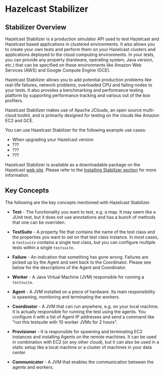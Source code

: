 
# Hazelcast Stabilizer

## Stabilizer Overview

Hazelcast Stabilizer is a production simulator API used to test Hazelcast and Hazelcast based applications in clustered environments. It also allows you to create your own tests and perform them on your Hazelcast clusters and applications deployed to the cloud computing environments. In your tests, you can provide any property (hardware, operating system, Java version, etc.) that can be specified on these environments like Amazon Web Services (AWS) and Google Compute Engine (GCE).

Hazelcast Stabilizer allows you to add potential production problems like real-life failures, network problems, overloaded CPU and failing nodes to your tests. It also provides a benchmarking and performance testing platform by supporting performance tracking and various out of the box profilers.

Hazelcast Stabilizer makes use of Apache JClouds, an open source multi-cloud toolkit, and is primarily designed for testing on the clouds like Amazon EC2 and GCE.

You can use Hazelcast Stabilizer for the following example use cases:

- When upgrading your Hazelcast version
- ???
- ???
- ???

Hazelcast Stabilizer is available as a downloadable package on the Hazelcast [web site](http://www.hazelcast.org/downloads). Please refer to the [Installing Stabilizer section](#installing-stabilizer) for more information.


## Key Concepts

The following are the key concepts mentioned with Hazelcast Stabilizer.

- **Test** -  The functionality you want to test, e.g. a map. It may seem like a JUnit test, but it does not use annotations and has a bunch of methods that one can be overriden.

- **TestSuite** -  A property file that contains the name of the test class and the properties you want to set on that test class instance. In most cases, a `testsuite` contains a single test class, but you can configure multiple tests within a single `testsuite`.

- **Failure** -  An indication that something has gone wrong. Failures are picked up by the Agent and sent back to the Coordinator. Please see below for the descriptions of the Agent and Coordinator.

- **Worker** - A Java Virtual Machine (JVM) responsible for running a `testsuite`.

- **Agent** - A JVM installed on a piece of hardware. Its main responsibility is spawning, monitoring and terminating the workers.

- **Coordinator** -  A JVM that can run anywhere, e.g. on your local machine. It is actually responsible for running the test using the agents. You configure it with a list of Agent IP addresses and send a command like "run this testsuite with 10 worker JVMs for 2 hours".

- **Provisioner** -  It is responsible for spawning and terminating EC2 instances and installing Agents on the remote machines. It can be used in combination with EC2 (or any other cloud), but it can also be used in a static setup like a local machine or a cluster of machines in your data center.

- **Communicator** -  A JVM that enables the communication between the agents and workers.